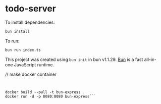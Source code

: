# todo-server

To install dependencies:

```bash
bun install
```

To run:

```bash
bun run index.ts
```

This project was created using `bun init` in bun v1.1.29. [Bun](https://bun.sh) is a fast all-in-one JavaScript runtime.

// make docker container
```


docker build --pull -t bun-express .
docker run -d -p 8080:8080 bun-express```
